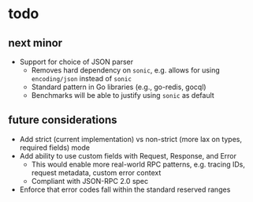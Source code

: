 # todo

## next minor

- Support for choice of JSON parser
  - Removes hard dependency on `sonic`, e.g. allows for using `encoding/json` instead of `sonic`
  - Standard pattern in Go libraries (e.g., go-redis, gocql)
  - Benchmarks will be able to justify using `sonic` as default

## future considerations

- Add strict (current implementation) vs non-strict (more lax on types, required fields) mode
- Add ability to use custom fields with Request, Response, and Error
  - This would enable more real-world RPC patterns, e.g. tracing IDs, request metadata, custom error context
  - Compliant with JSON-RPC 2.0 spec
- Enforce that error codes fall within the standard reserved ranges
